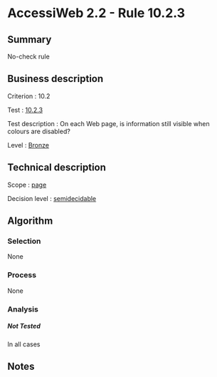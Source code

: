 # AccessiWeb 2.2 - Rule 10.2.3

## Summary

No-check rule

## Business description

Criterion : 10.2

Test :
[10.2.3](http://www.accessiweb.org/index.php/accessiweb-22-english-version.html#test-10-2-3)

Test description : On each Web page, is information still visible when
colours are disabled?

Level : [Bronze](/en/category/rules-design/accessiweb-11/level/bronze)

## Technical description

Scope : [page](/en/category/rules-design/accessiweb-11/scope/page)

Decision level :
[semidecidable](/en/category/rules-design/accessiweb-11/decision-level/semidecidable)

## Algorithm

### Selection

None

### Process

None

### Analysis

##### Not Tested

In all cases

## Notes


